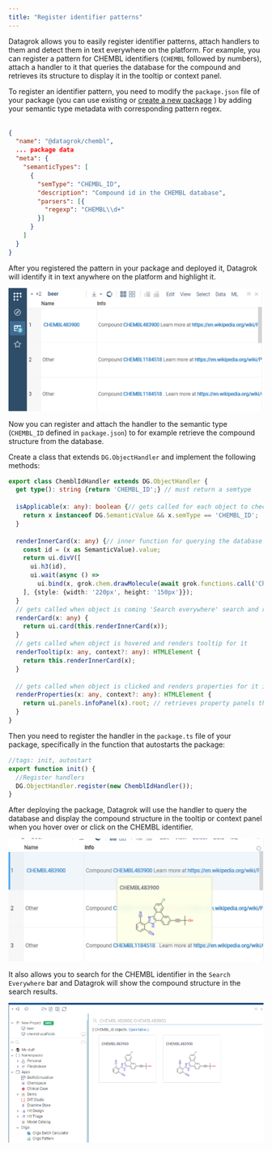 ```yaml
---
title: "Register identifier patterns"
---
```


Datagrok allows you to easily register identifier patterns, attach handlers to them and detect them in text everywhere on the platform. For example, you can register a pattern for CHEMBL identifiers (`CHEMBL` followed by numbers), attach a handler to it that queries the database for the compound and retrieves its structure to display it in the tooltip or context panel.

To register an identifier pattern, you need to modify the `package.json` file of your package (you can use existing or [create a new package](./create-package.md) ) by adding your semantic type metadata with corresponding pattern regex.

```json

{
  "name": "@datagrok/chembl",
  ... package data
  "meta": {
    "semanticTypes": [
      {
        "semType": "CHEMBL_ID",
        "description": "Compound id in the CHEMBL database",
        "parsers": [{
          "regexp": "CHEMBL\\d+"
        }]
      }
    ]
  }
}

```

After you registered the pattern in your package and deployed it, Datagrok will identify it in text anywhere on the platform and highlight it.

![CHEMBL IDs](./chembl-ids.png)

Now you can register and attach the handler to the semantic type (`CHEMBL_ID` defined in `package.json`) to for example retrieve the compound structure from the database. 

Create a class that extends `DG.ObjectHandler` and implement the following methods:

```typescript
export class ChemblIdHandler extends DG.ObjectHandler {
  get type(): string {return 'CHEMBL_ID';} // must return a semtype

  isApplicable(x: any): boolean {// gets called for each object to check if it's applicable to this handler
    return x instanceof DG.SemanticValue && x.semType == 'CHEMBL_ID';
  }

  renderInnerCard(x: any) {// inner function for querying the database and rendering the card
    const id = (x as SemanticValue).value;
    return ui.divV([
      ui.h3(id),
      ui.wait(async () =>
        ui.bind(x, grok.chem.drawMolecule(await grok.functions.call('Chembl:chemblIdToSmiles', {id: id})))),
    ], {style: {width: '220px', height: '150px'}});
  }
  // gets called when object is coming 'Search everywhere' search and renders card for it
  renderCard(x: any) { 
    return ui.card(this.renderInnerCard(x));
  }
  // gets called when object is hovered and renders tooltip for it
  renderTooltip(x: any, context?: any): HTMLElement { 
    return this.renderInnerCard(x);
  }
    
  // gets called when object is clicked and renders properties for it in context panel
  renderProperties(x: any, context?: any): HTMLElement { 
    return ui.panels.infoPanel(x).root; // retrieves property panels that are associated with the given semtype
  }
}

```

Then you need to register the handler in the `package.ts` file of your package, specifically in the function that autostarts the package:

```typescript
//tags: init, autostart
export function init() {
  //Register handlers
  DG.ObjectHandler.register(new ChemblIdHandler());
}
```

After deploying the package, Datagrok will use the handler to query the database and display the compound structure in the tooltip or context panel when you hover over or click on the CHEMBL identifier.

![CHEMBL IDs hover](./chembl-hover.png)

It also allows you to search for the CHEMBL identifier in the `Search Everywhere` bar and Datagrok will show the compound structure in the search results.

![CHEMBL IDs hover](./chembl-search-everywhere.png)